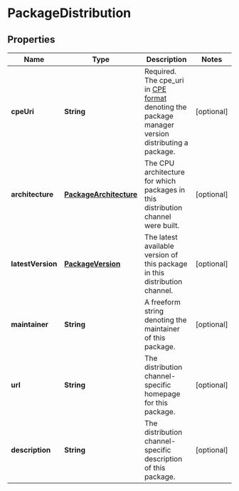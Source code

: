 
# PackageDistribution

## Properties
Name | Type | Description | Notes
------------ | ------------- | ------------- | -------------
**cpeUri** | **String** | Required. The cpe_uri in [CPE format](https://cpe.mitre.org/specification/) denoting the package manager version distributing a package. |  [optional]
**architecture** | [**PackageArchitecture**](PackageArchitecture.md) | The CPU architecture for which packages in this distribution channel were built. |  [optional]
**latestVersion** | [**PackageVersion**](PackageVersion.md) | The latest available version of this package in this distribution channel. |  [optional]
**maintainer** | **String** | A freeform string denoting the maintainer of this package. |  [optional]
**url** | **String** | The distribution channel-specific homepage for this package. |  [optional]
**description** | **String** | The distribution channel-specific description of this package. |  [optional]



